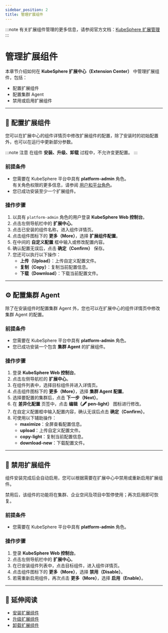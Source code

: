 ```yaml
---
sidebar_position: 2
title: 管理扩展组件
---
```


:::note
有关扩展组件管理的更多信息，请参阅官方文档：[KubeSphere 扩展管理](https://docs.kubesphere.com.cn/v4.2.0/06-extension-management/)
:::

# 管理扩展组件

本章节介绍如何在 **KubeSphere 扩展中心（Extension Center）** 中管理扩展组件，包括：

- 配置扩展组件
- 配置集群 Agent
- 禁用或启用扩展组件

---

## 🧩 配置扩展组件

您可以在扩展中心的组件详情页中修改扩展组件的配置，除了安装时的初始配置外，也可以在运行中更新部分参数。

:::note 注意
在组件 **安装、升级、卸载** 过程中，不允许变更配置。
:::

### 前提条件

- 您需要在 KubeSphere 平台中具有 **platform-admin** 角色。  
  有关角色权限的更多信息，请参阅 [用户和平台角色](https://docs.kubesphere.com.cn/v4.2.0/07-user-guide/02-platform-management/04-users-and-roles/)。
- 您已成功安装至少一个扩展组件。

### 操作步骤

1. 以具有 `platform-admin` 角色的用户登录 **KubeSphere Web 控制台**。
2. 点击左侧导航栏中的 **扩展中心**。
3. 点击已安装的组件名称，进入组件详情页。
4. 点击组件图标下的 **更多（More）**，选择 **扩展组件配置**。
5. 在中间的 **自定义配置** 框中输入或修改配置内容。
6. 确认配置无误后，点击 **确定（Confirm）** 保存。
7. 您还可以执行以下操作：
   - **上传（Upload）**：上传自定义配置文件。
   - **复制（Copy）**：复制当前配置信息。
   - **下载（Download）**：下载当前配置文件。

---

## ⚙️ 配置集群 Agent

除了在安装组件时配置集群 Agent 外，您也可以在扩展中心的组件详情页中修改集群 Agent 的配置。

### 前提条件

- 您需要在 KubeSphere 平台中具有 **platform-admin** 角色。  
- 您已成功安装一个包含 **集群 Agent** 的扩展组件。

### 操作步骤

1. 登录 **KubeSphere Web 控制台**。
2. 点击左侧导航栏的 **扩展中心**。
3. 在组件列表中，选择目标组件并进入详情页。
4. 点击组件图标下的 **更多（More）**，选择 **集群 Agent 配置**。
5. 选择要配置的集群后，点击 **下一步（Next）**。
6. 在 **差异化配置** 页签中，点击 **编辑（🖋 pen-light）** 图标进行修改。
7. 在自定义配置框中输入配置内容，确认无误后点击 **确定（Confirm）**。
8. 可使用以下辅助操作：
   - **maximize**：全屏查看配置信息。
   - **upload**：上传自定义配置文件。
   - **copy-light**：复制当前配置信息。
   - **download-new**：下载配置文件。

---

## 🚫 禁用扩展组件

组件安装完成后会自动启用，您可以根据需要在扩展中心中禁用或重新启用扩展组件。

禁用后，该组件的功能将在集群、企业空间及项目中暂停使用；再次启用即可恢复。

### 前提条件

- 您需要在 KubeSphere 平台中具有 **platform-admin** 角色。

### 操作步骤

1. 登录 **KubeSphere Web 控制台**。
2. 点击左侧导航栏中的 **扩展中心**。
3. 在已安装组件列表中，点击目标组件，进入组件详情页。
4. 点击组件图标下的 **更多（More）**，选择 **禁用（Disable）**。
5. 若需重新启用组件，再次点击 **更多（More）**，选择 **启用（Enable）**。

---

## 📘 延伸阅读

- [安装扩展组件](/docs/extension-managerment/install)
- [升级扩展组件](/docs/extension-managerment/upgrade)
- [卸载扩展组件](/docs/extension-managerment/uninstall)

